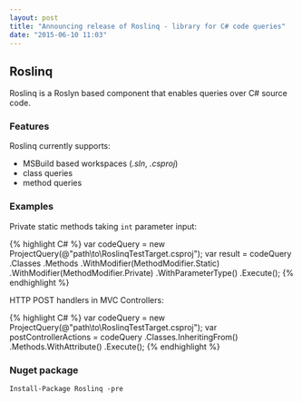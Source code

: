 ```yaml
---
layout: post
title: "Announcing release of Roslinq - library for C# code queries"
date: "2015-06-10 11:03"
---
```


## Roslinq
Roslinq is a Roslyn based component that enables queries over C# source code.

### Features
Roslinq currently supports:

* MSBuild based workspaces (_.sln_, _.csproj_)
* class queries
* method queries

### Examples

Private static methods taking `int` parameter input:

{% highlight C# %}
var codeQuery = new ProjectQuery(@"path\to\RoslinqTestTarget.csproj");
var result = codeQuery
    .Classes
    .Methods
    .WithModifier(MethodModifier.Static)
    .WithModifier(MethodModifier.Private)
    .WithParameterType<int>()
    .Execute();
{% endhighlight %}

HTTP POST handlers in MVC Controllers:

{% highlight C# %}
var codeQuery = new ProjectQuery(@"path\to\RoslinqTestTarget.csproj");
var postControllerActions = codeQuery
    .Classes.InheritingFrom<Controller>()
    .Methods.WithAttribute<HttpPostAttribute>()
    .Execute();
{% endhighlight %}

### Nuget package
```
Install-Package Roslinq -pre
```
